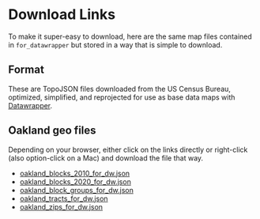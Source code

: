 # Download Links

To make it super-easy to download, here are the same map files contained in `for_datawrapper` but stored in a way that is simple to download.

## Format

These are TopoJSON files downloaded from the US Census Bureau, optimized, simplified, and reprojected for use as base data maps with [Datawrapper](https://datawrapper.de).

## Oakland geo files

Depending on your browser, either click on the links directly or right-click (also option-click on a Mac) and download the file that way.

- [oakland_blocks_2010_for_dw.json](https://media.johnkeefe.net/theoaklandside/for_datawrapper/oakland_blocks_2010_for_dw.json)
- [oakland_blocks_2020_for_dw.json](https://media.johnkeefe.net/theoaklandside/for_datawrapper/oakland_blocks_2020_for_dw.json)
- [oakland_block_groups_for_dw.json](https://media.johnkeefe.net/theoaklandside/for_datawrapper/oakland_block_groups_for_dw.json)
- [oakland_tracts_for_dw.json](https://media.johnkeefe.net/theoaklandside/for_datawrapper/oakland_tracts_for_dw.json)
- [oakland_zips_for_dw.json](https://media.johnkeefe.net/theoaklandside/for_datawrapper/oakland_zips_for_dw.json)





